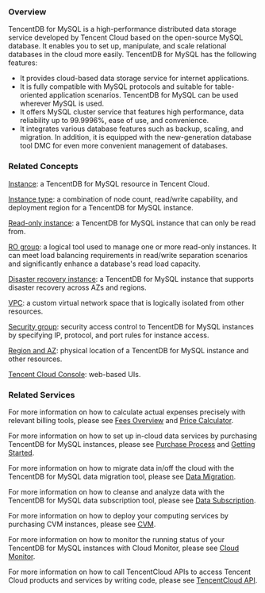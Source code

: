 ### Overview
TencentDB for MySQL is a high-performance distributed data storage service developed by Tencent Cloud based on the open-source MySQL database. It enables you to set up, manipulate, and scale relational databases in the cloud more easily.
TencentDB for MySQL has the following features:
- It provides cloud-based data storage service for internet applications.
- It is fully compatible with MySQL protocols and suitable for table-oriented application scenarios. TencentDB for MySQL can be used wherever MySQL is used.
- It offers MySQL cluster service that features high performance, data reliability up to 99.9996%, ease of use, and convenience.
- It integrates various database features such as backup, scaling, and migration. In addition, it is equipped with the new-generation database tool DMC for even more convenient management of databases.


### Related Concepts
[Instance](https://intl.cloud.tencent.com/document/product/236/17136): a TencentDB for MySQL resource in Tencent Cloud.

[Instance type](https://intl.cloud.tencent.com/document/product/236/7268): a combination of node count, read/write capability, and deployment region for a TencentDB for MySQL instance.

[Read-only instance](https://intl.cloud.tencent.com/document/product/236/7270): a TencentDB for MySQL instance that can only be read from.

[RO group](https://intl.cloud.tencent.com/document/product/236/11361): a logical tool used to manage one or more read-only instances. It can meet load balancing requirements in read/write separation scenarios and significantly enhance a database's read load capacity.

[Disaster recovery instance](https://intl.cloud.tencent.com/document/product/236/7272): a TencentDB for MySQL instance that supports disaster recovery across AZs and regions.

[VPC](https://intl.cloud.tencent.com/document/product/215/535): a custom virtual network space that is logically isolated from other resources.

[Security group](https://intl.cloud.tencent.com/document/product/236/14470): security access control to TencentDB for MySQL instances by specifying IP, protocol, and port rules for instance access.

[Region and AZ](https://intl.cloud.tencent.com/document/product/236/8458): physical location of a TencentDB for MySQL instance and other resources.

[Tencent Cloud Console](https://console.cloud.tencent.com/cdb): web-based UIs.

### Related Services
For more information on how to calculate actual expenses precisely with relevant billing tools, please see [Fees Overview](https://intl.cloud.tencent.com/document/product/236/18335) and [Price Calculator](https://buy.cloud.tencent.com/calculator/cdb).

For more information on how to set up in-cloud data services by purchasing TencentDB for MySQL instances, please see [Purchase Process](https://intl.cloud.tencent.com/document/product/236/5160) and [Getting Started](https://intl.cloud.tencent.com/document/product/236/3128).

For more information on how to migrate data in/off the cloud with the TencentDB for MySQL data migration tool, please see [Data Migration](https://intl.cloud.tencent.com/document/product/571/13706).

For more information on how to cleanse and analyze data with the TencentDB for MySQL data subscription tool, please see [Data Subscription](https://intl.cloud.tencent.com/document/product/571/8774).

For more information on how to deploy your computing services by purchasing CVM instances, please see [CVM](https://intl.cloud.tencent.com/document/product/213).

For more information on how to monitor the running status of your TencentDB for MySQL instances with Cloud Monitor, please see [Cloud Monitor](https://intl.cloud.tencent.com/document/product/248).

For more information on how to call TencentCloud APIs to access Tencent Cloud products and services by writing code, please see [TencentCloud API](https://intl.cloud.tencent.com/document/api).


